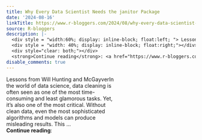 ```yaml
---
title: Why Every Data Scientist Needs the janitor Package
date: '2024-08-16'
linkTitle: https://www.r-bloggers.com/2024/08/why-every-data-scientist-needs-the-janitor-package/
source: R-bloggers
description: |-
  <div style = "width:60%; display: inline-block; float:left; "> Lessons from Will Hunting and McGayverIn the world of data science, data cleaning is often seen as one of the most time-consuming and least glamorous tasks. Yet, it’s also one of the most critical. Without clean data, even the most sophisticated algorithms and models can produce misleading results. This ...</div>
  <div style = "width: 40%; display: inline-block; float:right;"></div>
  <div style="clear: both;"></div>
  <strong>Continue reading</strong>: <a href="https://www.r-bloggers.com/2024/08/why-every-data-scientist-needs-the-janitor ...
disable_comments: true
---
```

<div style = "width:60%; display: inline-block; float:left; "> Lessons from Will Hunting and McGayverIn the world of data science, data cleaning is often seen as one of the most time-consuming and least glamorous tasks. Yet, it’s also one of the most critical. Without clean data, even the most sophisticated algorithms and models can produce misleading results. This ...</div>
<div style = "width: 40%; display: inline-block; float:right;"></div>
<div style="clear: both;"></div>
<strong>Continue reading</strong>: <a href="https://www.r-bloggers.com/2024/08/why-every-data-scientist-needs-the-janitor ...